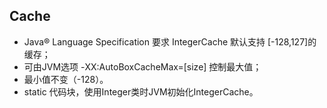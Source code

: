 ## Cache
- Java® Language Specification 要求 IntegerCache 默认支持 [-128,127]的缓存；
- 可由JVM选项 -XX:AutoBoxCacheMax=[size] 控制最大值；
- 最小值不变（-128）。
- static 代码块，使用Integer类时JVM初始化IntegerCache。
	


